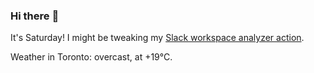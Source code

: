 ### Hi there :wave:

It's Saturday! I might be tweaking my [Slack workspace analyzer action](https://github.com/bewuethr/slack-analyzer).

Weather in Toronto: overcast, at +19°C.
